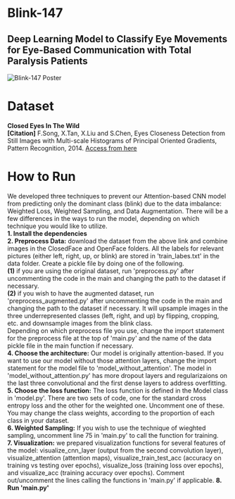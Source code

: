 # Blink-147
## Deep Learning Model to Classify Eye Movements for Eye-Based Communication with Total Paralysis Patients
![Blink-147 Poster](https://github.com/kana820/Blink-147/assets/107338457/baddc37e-93e9-45bd-b081-62e0b42ced5f)

# Dataset
__Closed Eyes In The Wild__    
__\[Citation]__ F.Song, X.Tan, X.Liu and S.Chen, Eyes Closeness Detection from Still Images with Multi-scale Histograms of Principal Oriented Gradients, Pattern Recognition, 2014.
[Access from here](http://parnec.nuaa.edu.cn/_upload/tpl/02/db/731/template731/pages/xtan/ClosedEyeDatabases.html)

# How to Run
We developed three techniques to prevent our Attention-based CNN model from predicting only the dominant class (blink) due to the data imbalance: Weighted Loss, Weighted Sampling, and Data Augmentation. There will be a few differences in the ways to run the model, depending on which technique you would like to utilize.  
__1. Install the dependencies__    
__2. Preprocess Data:__ download the dataset from the above link and combine images in the ClosedFace and OpenFace folders. All the labels for relevant pictures (either left, right, up, or blink) are stored in 'train_labes.txt' in the data folder. Create a pickle file by doing one of the following.    
   __(1)__ if you are using the original dataset, run 'preprocess.py' after uncommenting the code in the main and changing the path to the dataset if necessary.     
   __(2)__ if you wish to have the augmented dataset, run 'preprocess_augmented.py' after uncommenting the code in the main and changing the path to the dataset if necessary. It will upsample images in the three underrepresented classes (left, right, and up) by flipping, cropping, etc. and downsample images from the blink class.     
   Depending on which preprocess file you use, change the import statement for the preprocess file at the top of 'main.py' and the name of the data pickle file in the main function if necessary.    
__4. Choose the architecture:__ Our model is originally attention-based. If you want to use our model without those attention layers, change the import statement for the model file to 'model_without_attention'. The model in 'model_without_attention.py' has more dropout layers and regularizaions on the last three convolutional and the first dense layers to address overfitting.    
__5. Choose the loss function:__ The loss function is defined in the Model class in 'model.py'. There are two sets of code, one for the standard cross entropy loss and the other for the weighted one. Uncomment one of these. You may change the class weights, according to the proportion of each class in your dataset.     
__6. Weighted Sampling:__ If you wish to use the technique of wieghted sampling, uncomment line 75 in 'main.py' to call the function for training.      
__7. Visualization:__ we prepared visualization functions for several features of the model: visualize_cnn_layer (output from the second convolution layer), visualize_attention (attention maps), visualize_train_test_acc (accuracy on training vs testing over epochs), visualize_loss (training loss over epochs), and visualize_acc (training accuracy over epochs). Comment out/uncomment the lines calling the functions in 'main.py' if applicable.
__8. Run 'main.py'__
